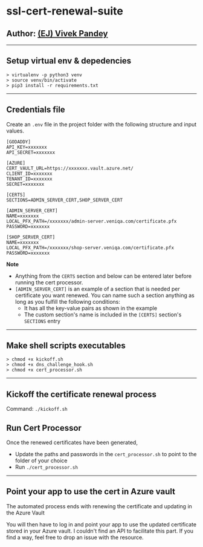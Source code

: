 # ssl-cert-renewal-suite
## Author: [(EJ) Vivek Pandey](https://viveckh.com)
---
## Setup virtual env & depedencies

```
> virtualenv -p python3 venv
> source venv/bin/activate
> pip3 install -r requirements.txt
```
---
## Credentials file
Create an `.env` file in the project folder with the following structure and input values.

```
[GODADDY]
API_KEY=xxxxxxx
API_SECRET=xxxxxxx

[AZURE]
CERT_VAULT_URL=https://xxxxxxx.vault.azure.net/
CLIENT_ID=xxxxxxx
TENANT_ID=xxxxxxx
SECRET=xxxxxxx

[CERTS]
SECTIONS=ADMIN_SERVER_CERT,SHOP_SERVER_CERT

[ADMIN_SERVER_CERT]
NAME=xxxxxxx
LOCAL_PFX_PATH=/xxxxxxx/admin-server.veniqa.com/certificate.pfx
PASSWORD=xxxxxxx

[SHOP_SERVER_CERT]
NAME=xxxxxxx
LOCAL_PFX_PATH=/xxxxxxx/shop-server.veniqa.com/certificate.pfx
PASSWORD=xxxxxxx
```

**Note**
* Anything from the `CERTS` section and below can be entered later before running the cert processor.
* `[ADMIN_SERVER_CERT]` is an example of a section that is needed per certificate you want renewed.
You can name such a section anything as long as you fulfill the following conditions:
    * It has all the key-value pairs as shown in the example
    * The custom section's name is included in the `[CERTS]` section's `SECTIONS` entry
---

## Make shell scripts executables

```
> chmod +x kickoff.sh
> chmod +x dns_challenge_hook.sh
> chmod +x cert_processor.sh
```
---

## Kickoff the certificate renewal process
Command: `./kickoff.sh`


## Run Cert Processor

Once the renewed certificates have been generated,
* Update the paths and passwords in the `cert_processor.sh` to point to the folder of your choice
* Run `./cert_processor.sh`
---
## Point your app to use the cert in Azure vault
The automated process ends with renewing the certificate and updating in the Azure Vault

You will then have to log in and point your app to use the updated certificate stored in your Azure vault. 
I couldn't find an API to facilitate this part. If you find a way, feel free to drop an issue with the resource.
